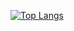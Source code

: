 [![Top Langs](https://github-readme-stats.vercel.app/api/top-langs/?username=huttongrabiel&layout=compact&hide=Lua,Assembly,HTML,SCSS&theme=tokyonight)](https://github.com/anuraghazra/github-readme-stats)
